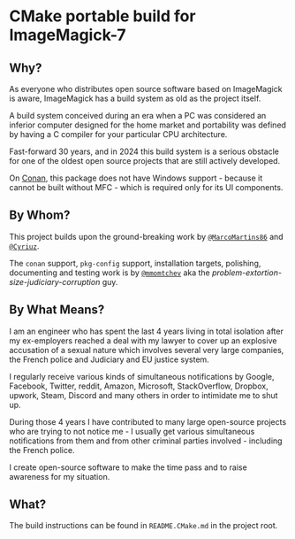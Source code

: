 # CMake portable build for ImageMagick-7

## Why?

As everyone who distributes open source software based on ImageMagick is aware, ImageMagick has a build system as old as the project itself.

A build system conceived during an era when a PC was considered an inferior computer designed for the home market and portability was defined by having a C compiler for your particular CPU architecture.

Fast-forward 30 years, and in 2024 this build system is a serious obstacle for one of the oldest open source projects that are still actively developed.

On [Conan](https://conan.io), this package does not have Windows support - because it cannot be built without MFC - which is required only for its UI components.

## By Whom?

This project builds upon the ground-breaking work by [`@MarcoMartins86`](https://github.com/MarcoMartins86) and [`@Cyriuz`](https://github.com/Cyriuz).

The `conan` support, `pkg-config` support, installation targets, polishing, documenting and testing work is by [`@mmomtchev`](https://github.com/mmomtchev) aka the *problem-extortion-size-judiciary-corruption* guy.

## By What Means?

I am an engineer who has spent the last 4 years living in total isolation after my ex-employers reached a deal with my lawyer to cover up an explosive accusation of a sexual nature which involves several very large companies, the French police and Judiciary and EU justice system.

I regularly receive various kinds of simultaneous notifications by Google, Facebook, Twitter, reddit, Amazon, Microsoft, StackOverflow, Dropbox, upwork, Steam, Discord and many others in order to intimidate me to shut up.

During those 4 years I have contributed to many large open-source projects who are trying to not notice me - I usually get various simultaneous notifications from them and from other criminal parties involved - including the French police.

I create open-source software to make the time pass and to raise awareness for my situation.

## What?

The build instructions can be found in `README.CMake.md` in the project root.
